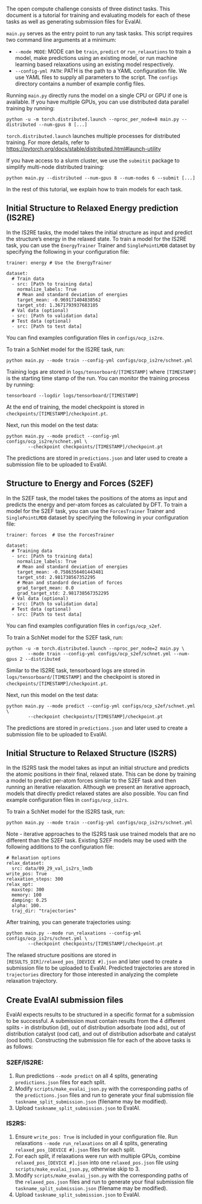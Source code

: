 
The open compute challenge consists of three distinct tasks. This document is a tutorial 
for training and evaluating models for each of these tasks as well as generating submission files for EvalAI.

`main.py` serves as the entry point to run any task tasks. This script requires two command line 
arguments at a minimum:
* `--mode MODE`: MODE can be `train`, `predict` or `run_relaxations` to train a model, make predictions 
using an existing model, or run machine learning based relaxations using an existing model respectively.
* `--config-yml PATH`: PATH is the path to a YAML configuration file. We use YAML files to supply all 
parameters to the script. The `configs` directory contains a number of example config files.

Running `main.py` directly runs the model on a single CPU or GPU if one is available. If you have multiple
GPUs, you can use distributed data parallel training by running:
```
python -u -m torch.distributed.launch --nproc_per_node=8 main.py --distributed --num-gpus 8 [...] 
```
`torch.distributed.launch` launches multiple processes for distributed training. For more details, refer to 
https://pytorch.org/docs/stable/distributed.html#launch-utility

If you have access to a slurm cluster, we use the `submitit` package to simplify multi-node distributed training:
```
python main.py --distributed --num-gpus 8 --num-nodes 6 --submit [...] 
```

In the rest of this tutorial, we explain how to train models for each task.

## Initial Structure to Relaxed Energy prediction (IS2RE)

In the IS2RE tasks, the model takes the initial structure as input and predict the structure’s energy
in the relaxed state. To train a model for the IS2RE task, you can use the `EnergyTrainer`
Trainer and `SinglePointLMDB` dataset by specifying the following in your configuration file:
```
trainer: energy # Use the EnergyTrainer

dataset:
  # Train data
  - src: [Path to training data]
    normalize_labels: True
    # Mean and standard deviation of energies
    target_mean: -0.969171404838562
    target_std: 1.3671793937683105
  # Val data (optional)
  - src: [Path to validation data]
  # Test data (optional)
  - src: [Path to test data]
``` 
You can find examples configuration files in `configs/ocp_is2re`.

To train a SchNet model for the IS2RE task, run:
```
python main.py --mode train --config-yml configs/ocp_is2re/schnet.yml
```

Training logs are stored in `logs/tensorboard/[TIMESTAMP]` where `[TIMESTAMP]` is 
the starting time stamp of the run. You can monitor the training process by running:
```
tensorboard --logdir logs/tensorboard/[TIMESTAMP]
```
At the end of training, the model checkpoint is stored in `checkpoints/[TIMESTAMP]/checkpoint.pt`.

Next, run this model on the test data:
```
python main.py --mode predict --config-yml configs/ocp_is2re/schnet.yml \
        --checkpoint checkpoints/[TIMESTAMP]/checkpoint.pt
```
The predictions are stored in `predictions.json` and later used to create a submission file to be uploaded to EvalAI. 

## Structure to Energy and Forces (S2EF)

In the S2EF task, the model takes the positions of the atoms as input and predicts the energy and per-atom
forces as calculated by DFT. To train a model for the S2EF task, you can use the `ForcesTrainer` Trainer 
and `SinglePointLMDB` dataset by specifying the following in your configuration file:
```
trainer: forces  # Use the ForcesTrainer

dataset:
  # Training data
  - src: [Path to training data]
    normalize_labels: True
    # Mean and standard deviation of energies
    target_mean: -0.7586356401443481
    target_std: 2.981738567352295
    # Mean and standard deviation of forces
    grad_target_mean: 0.0
    grad_target_std: 2.981738567352295
  # Val data (optional)
  - src: [Path to validation data]
  # Test data (optional)
  - src: [Path to test data]
```
You can find examples configuration files in `configs/ocp_s2ef`.

To train a SchNet model for the S2EF task, run: 
```
python -u -m torch.distributed.launch --nproc_per_node=2 main.py \
        --mode train --config-yml configs/ocp_s2ef/schnet.yml --num-gpus 2 --distributed
```
Similar to the IS2RE task, tensorboard logs are stored in `logs/tensorboard/[TIMESTAMP]` and the 
checkpoint is stored in `checkpoints/[TIMESTAMP]/checkpoint.pt`.

Next, run this model on the test data:
```
python main.py --mode predict --config-yml configs/ocp_s2ef/schnet.yml \
        --checkpoint checkpoints/[TIMESTAMP]/checkpoint.pt
```
The predictions are stored in `predictions.json` and later used to create a submission file to be uploaded to EvalAI. 

## Initial Structure to Relaxed Structure (IS2RS)

In the IS2RS task the model takes as input an initial structure and predicts the atomic positions in their
final, relaxed state. This can be done by training a model to predict per-atom forces similar to the S2EF
task and then running an iterative relaxation. Although we present an iterative approach, models that directly predict relaxed states are also possible. You can find example configuration files in `configs/ocp_is2rs`.

To train a SchNet model for the IS2RS task, run:
```
python main.py --mode train --config-yml configs/ocp_is2rs/schnet.yml
```
Note - iterative approaches to the IS2RS task use trained models that are no different than the S2EF task. Existing S2EF models may be used with the following additions to the configuration file:
```
# Relaxation options
relax_dataset:
  src: data/09_29_val_is2rs_lmdb
write_pos: True
relaxation_steps: 300
relax_opt:
  maxstep: 300
  memory: 100
  damping: 0.25
  alpha: 100.
  traj_dir: "trajectories"
```

After training, you can generate trajectories using:
```
python main.py --mode run_relaxations --config-yml configs/ocp_is2rs/schnet.yml \
        --checkpoint checkpoints/[TIMESTAMP]/checkpoint.pt
```
The relaxed structure positions are stored in `[RESULTS_DIR]/relaxed_pos_[DEVICE #].json` and later used to create a submission file to be uploaded to EvalAI. Predicted trajectories are stored in `trajectories` directory for those interested in analyzing the complete relaxation trajectory.

## Create EvalAI submission files

EvalAI expects results to be structured in a specific format for a submission to be successful. A submission must contain results from the 4 different splits - in distribution (id), out of distribution adsorbate (ood ads), out of distribution catalyst (ood cat), and out of distribution adsorbate and catalyst (ood both). Constructing the submission file for each of the above tasks is as follows:

### S2EF/IS2RE:
1. Run predictions `--mode predict` on all 4 splits, generating `predictions.json` files for each split. 
2. Modify `scripts/make_evalai_json.py` with the corresponding paths of the `predictions.json` files and run to generate your final submission file `taskname_split_submission.json` (filename may be modified).
3. Upload `taskname_split_submission.json` to EvalAI.


### IS2RS:
1. Ensure `write_pos: True` is included in your configuration file. Run relaxations `--mode run_relaxations` on all 4 splits, generating `relaxed_pos_[DEVICE #].json` files for each split.
2. For each split, if relaxations were run with multiple GPUs, combine `relaxed_pos_[DEVICE #].json` into one `relaxed_pos.json` file using `scripts/make_evalai_json.py`, otherwise skip to 3.
2. Modify `scripts/make_evalai_json.py` with the corresponding paths of the `relaxed_pos.json` files and run to generate your final submission file `taskname_split_submission.json` (filename may be modified).
3. Upload `taskname_split_submission.json` to EvalAI.

